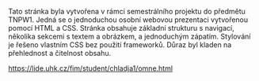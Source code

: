 Tato stránka byla vytvořena v rámci semestrálního projektu do předmětu TNPW1. Jedná se o jednoduchou osobní webovou prezentaci vytvořenou pomocí HTML a CSS. Stránka obsahuje základní strukturu s navigací, několika sekcemi s textem a obrázkem, a jednoduchým zápatím. Stylování je řešeno vlastním CSS bez použití frameworků. Důraz byl kladen na přehlednost a čitelnost obsahu.

https://lide.uhk.cz/fim/student/chladja1/omne.html
